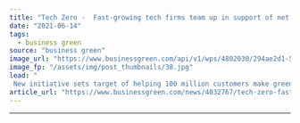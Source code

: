 ```yaml
---
title: "Tech Zero -  Fast-growing tech firms team up in support of net zero transition"
date: "2021-06-14"
tags: 
  - business green
source: "business green"
image_url: "https://www.businessgreen.com/api/v1/wps/4802030/294ae2d1-5837-4e18-a5be-7449feb64a8c/5/data-centre-graphic-185x114.jpg"
image_fp: "/assets/img/post_thumbnails/38.jpg"
lead: "
 New initiative sets target of helping 100 million customers make greener choices to help accelerate decarbonisation ..."
article_url: "https://www.businessgreen.com/news/4032767/tech-zero-fast-growing-tech-firms-team-support-net-zero-transition"
---
```


---
